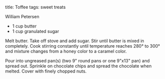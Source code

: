 title: Toffee
tags: sweet treats

William Petersen

* 1 cup butter
* 1 cup granulated sugar

Melt butter.  Take off stove and add sugar.  Stir until butter is mixed in completely.  Cook stirring constantly until temperature reaches 280° to 300° and mixture changes from a honey color to a caramel color.

Pour into ungreased pan(s) (two 9" round pans or one 9"x13" pan) and spread out.  Sprinkle on chocolate chips and spread the chocolate when melted.  Cover with finely chopped nuts.
